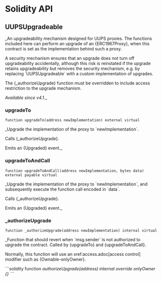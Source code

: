 # Solidity API

## UUPSUpgradeable

_An upgradeability mechanism designed for UUPS proxies. The functions included here can perform an upgrade of an
{ERC1967Proxy}, when this contract is set as the implementation behind such a proxy.

A security mechanism ensures that an upgrade does not turn off upgradeability accidentally, although this risk is
reinstated if the upgrade retains upgradeability but removes the security mechanism, e.g. by replacing
&#x60;UUPSUpgradeable&#x60; with a custom implementation of upgrades.

The {_authorizeUpgrade} function must be overridden to include access restriction to the upgrade mechanism.

_Available since v4.1.__

### upgradeTo

```solidity
function upgradeTo(address newImplementation) external virtual
```

_Upgrade the implementation of the proxy to &#x60;newImplementation&#x60;.

Calls {_authorizeUpgrade}.

Emits an {Upgraded} event._

### upgradeToAndCall

```solidity
function upgradeToAndCall(address newImplementation, bytes data) external payable virtual
```

_Upgrade the implementation of the proxy to &#x60;newImplementation&#x60;, and subsequently execute the function call
encoded in &#x60;data&#x60;.

Calls {_authorizeUpgrade}.

Emits an {Upgraded} event._

### _authorizeUpgrade

```solidity
function _authorizeUpgrade(address newImplementation) internal virtual
```

_Function that should revert when &#x60;msg.sender&#x60; is not authorized to upgrade the contract. Called by
{upgradeTo} and {upgradeToAndCall}.

Normally, this function will use an xref:access.adoc[access control] modifier such as {Ownable-onlyOwner}.

&#x60;&#x60;&#x60;solidity
function _authorizeUpgrade(address) internal override onlyOwner {}
&#x60;&#x60;&#x60;_

